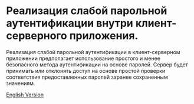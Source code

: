 # Реализация слабой парольной аутентификации внутри клиент-серверного приложения.

Реализация слабой парольной аутентификации в клиент-серверном приложении предполагает использование простого и менее безопасного метода аутентификации на основе паролей. Сервер будет принимать или отклонять доступ на основе простой проверки соответствия предоставленных паролей заранее сохраненным значениям.

[English Version](./README_EN.md)
